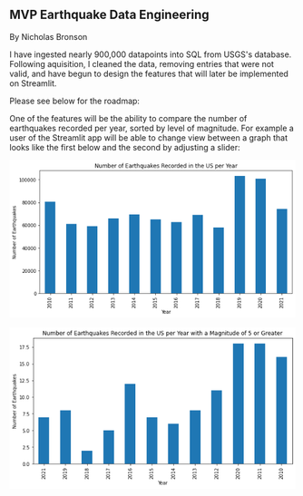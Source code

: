## MVP Earthquake Data Engineering

By Nicholas Bronson

I have ingested nearly 900,000 datapoints into SQL from USGS's database. Following aquisition, I cleaned the data, removing entries that were not valid, and have begun to design the features that will later be implemented on Streamlit. 

Please see below for the roadmap:

One of the features will be the ability to compare the number of earthquakes recorded per year, sorted by level of magnitude. For example a user of the Streamlit app will be able to change view between a graph that looks like the first below and the second by adjusting a slider: 

![Img_A](https://github.com/bronsonnh/Data_Engineering/blob/main/Image_All_EQ.png)


![Img_B](https://github.com/bronsonnh/Data_Engineering/blob/main/Image_EQ_5Plus.png)
